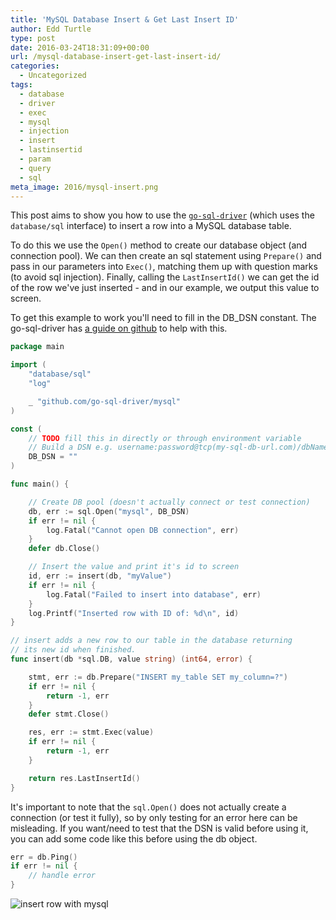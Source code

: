 ```yaml
---
title: 'MySQL Database Insert & Get Last Insert ID'
author: Edd Turtle
type: post
date: 2016-03-24T18:31:09+00:00
url: /mysql-database-insert-get-last-insert-id/
categories:
  - Uncategorized
tags:
  - database
  - driver
  - exec
  - mysql
  - injection
  - insert
  - lastinsertid
  - param
  - query
  - sql
meta_image: 2016/mysql-insert.png
---
```


This post aims to show you how to use the [`go-sql-driver`](https://github.com/go-sql-driver/mysql) (which uses the `database/sql` interface) to insert a row into a MySQL database table.

To do this we use the `Open()` method to create our database object (and connection pool). We can then create an sql statement using `Prepare()` and pass in our parameters into `Exec()`, matching them up with question marks (to avoid sql injection). Finally, calling the `LastInsertId()` we can get the id of the row we've just inserted - and in our example, we output this value to screen.

To get this example to work you'll need to fill in the DB_DSN constant. The go-sql-driver has [a guide on github](https://github.com/go-sql-driver/mysql#dsn-data-source-name) to help with this.

```go
package main

import (
	"database/sql"
	"log"

	_ "github.com/go-sql-driver/mysql"
)

const (
	// TODO fill this in directly or through environment variable
	// Build a DSN e.g. username:password@tcp(my-sql-db-url.com)/dbName?charset=utf8
	DB_DSN = ""
)

func main() {

	// Create DB pool (doesn't actually connect or test connection)
	db, err := sql.Open("mysql", DB_DSN)
	if err != nil {
		log.Fatal("Cannot open DB connection", err)
	}
	defer db.Close()

	// Insert the value and print it's id to screen
	id, err := insert(db, "myValue")
	if err != nil {
		log.Fatal("Failed to insert into database", err)
	}
	log.Printf("Inserted row with ID of: %d\n", id)
}

// insert adds a new row to our table in the database returning
// its new id when finished.
func insert(db *sql.DB, value string) (int64, error) {

	stmt, err := db.Prepare("INSERT my_table SET my_column=?")
	if err != nil {
		return -1, err
	}
	defer stmt.Close()

	res, err := stmt.Exec(value)
	if err != nil {
		return -1, err
	}

	return res.LastInsertId()
}
```

It's important to note that the `sql.Open()` does not actually create a connection (or test it fully), so by only testing for an error here can be misleading. If you want/need to test that the DSN is valid before using it, you can add some code like this before using the db object.

```go
err = db.Ping()
if err != nil {
	// handle error
}
```

![insert row with mysql](/img/2016/mysql-insert.png)